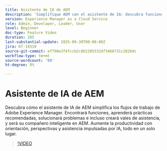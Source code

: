 ```yaml
---
title: Asistente de IA de AEM
description: 'Simplifique AEM con el asistente de IA: descubra funciones, prácticas recomendadas y solucione problemas a la vez que aumenta la productividad con la compatibilidad con tecnología de IA.'
version: Experience Manager as a Cloud Service
role: Admin, Developer, Leader, User
level: Beginner
doc-type: Feature Video
duration: 205
last-substantial-update: 2025-09-30T00:00:00Z
jira: KT-19319
source-git-commit: ef790e3f4fccb2c8b2205332df3466731c2826dc
workflow-type: tm+mt
source-wordcount: '69'
ht-degree: 8%

---
```



# Asistente de IA de AEM

Descubra cómo el asistente de IA de AEM simplifica los flujos de trabajo de Adobe Experience Manager. Encontrará funciones, aprenderá prácticas recomendadas, solucionará problemas e incluso creará vales de asistencia, y será su compañero inteligente en AEM. Aumente la productividad con orientación, perspectivas y asistencia impulsadas por IA, todo en un solo lugar.

>[!VIDEO](https://video.tv.adobe.com/v/3475357/?learn=on&enablevpops)
